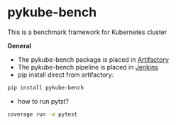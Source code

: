 # pykube-bench
This is a benchmark framework for Kubernetes cluster

**General**

* The pykube-bench package is placed in [Artifactory](TBD)
* The pykube-bench pipeline is placed in [Jenkins](TBD)
* pip install direct from artifactory:

```bash
pip install pykube-bench
```


* how to run pytst?

```bash
coverage run -m pytest
```
